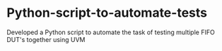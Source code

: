 # Python-script-to-automate-tests
Developed a Python script to automate the task of testing multiple FIFO DUT's together using UVM
